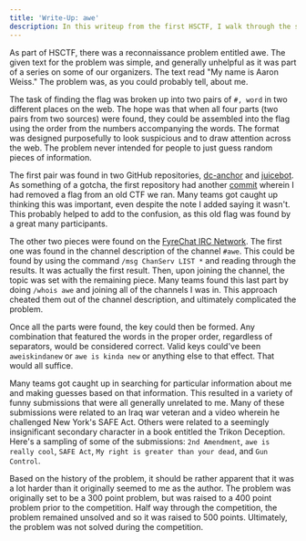 ```yaml
---
title: 'Write-Up: awe'
description: In this writeup from the first HSCTF, I walk through the solution to my unsolved reconnaissance problem entitled 'awe'.
---
```


As part of HSCTF, there was a reconnaissance problem entitled awe. The given text for the problem was simple, and generally unhelpful as it was part of a series on some of our organizers. The text read "My name is Aaron Weiss." The problem was, as you could probably tell, about me.

The task of finding the flag was broken up into two pairs of `#, word` in two different places on the web. The hope was that when all four parts (two pairs from two sources) were found, they could be assembled into the flag using the order from the numbers accompanying the words. The format was designed purposefully to look suspicious and to draw attention across the web. The problem never intended for people to just guess random pieces of information.

The first pair was found in two GitHub repositories, [dc-anchor](https://github.com/aatxe/dc-anchor/commit/fdf059c097e1f2fbe5d988dd2fca74e1e984857b#L13) and [juicebot](https://github.com/aatxe/juicebot/commit/31c8e338d1b939f79c413ded9bae31b0a8013e10#L2). As something of a gotcha, the first repository had another [commit](https://github.com/aatxe/dc-anchor/commit/6591b8d28ce6f6c3c626babdcf1c9b357182a317#L13) wherein I had removed a flag from an old CTF we ran. Many teams got caught up thinking this was important, even despite the note I added saying it wasn't. This probably helped to add to the confusion, as this old flag was found by a great many participants.

The other two pieces were found on the [FyreChat IRC Network](http://www.fyrechat.net). The first one was found in the channel description of the channel `#awe`. This could be found by using the command `/msg ChanServ LIST *` and reading through the results. It was actually the first result. Then, upon joining the channel, the topic was set with the remaining piece. Many teams found this last part by doing `/whois awe` and joining all of the channels I was in. This approach cheated them out of the channel description, and ultimately complicated the problem. 

Once all the parts were found, the key could then be formed. Any combination that featured the words in the proper order, regardless of separators, would be considered correct. Valid keys could've been `aweiskindanew` or `awe is kinda new` or anything else to that effect. That would all suffice.

Many teams got caught up in searching for particular information about me and making guesses based on that information. This resulted in a variety of funny submissions that were all generally unrelated to me. Many of these submissions were related to an Iraq war veteran and a video wherein he challenged New York's SAFE Act. Others were related to a seemingly insignificant secondary character in a book entitled the Trikon Deception. Here's a sampling of some of the submissions: `2nd Amendment`, `awe is really cool`, `SAFE Act`, `My right is greater than your dead`, and `Gun Control`. 

Based on the history of the problem, it should be rather apparent that it was a lot harder than it originally seemed to me as the author. The problem was originally set to be a 300 point problem, but was raised to a 400 point problem prior to the competition. Half way through the competition, the problem remained unsolved and so it was raised to 500 points. Ultimately, the problem was not solved during the competition.




